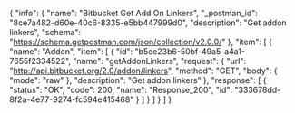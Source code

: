 {
  "info": {
    "name": "Bitbucket Get Add On Linkers",
    "_postman_id": "8ce7a482-d60e-40c6-8335-e5bb447999d0",
    "description": "Get addon linkers",
    "schema": "https://schema.getpostman.com/json/collection/v2.0.0/"
  },
  "item": [
    {
      "name": "Addon",
      "item": [
        {
          "id": "b5ee23b6-50bf-49a5-a4a1-7655f2334522",
          "name": "getAddonLinkers",
          "request": {
            "url": "http://api.bitbucket.org/2.0/addon/linkers",
            "method": "GET",
            "body": {
              "mode": "raw"
            },
            "description": "Get addon linkers"
          },
          "response": [
            {
              "status": "OK",
              "code": 200,
              "name": "Response_200",
              "id": "333678dd-8f2a-4e77-9274-fc594e415468"
            }
          ]
        }
      ]
    }
  ]
}